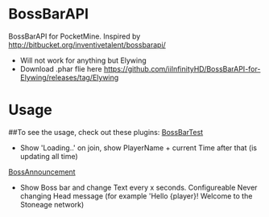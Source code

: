 # BossBarAPI
BossBarAPI for PocketMine. Inspired by http://bitbucket.org/inventivetalent/bossbarapi/
- Will not work for anything but Elywing
- Download .phar flie here https://github.com/iiInfinityHD/BossBarAPI-for-Elywing/releases/tag/Elywing
# Usage
##To see the usage, check out these plugins:
[BossBarTest](https://github.com/thebigsmileXD/BossBarTest)
- Show 'Loading..' on join, show PlayerName + current Time after that (is updating all time)

[BossAnnouncement](https://github.com/thebigsmileXD/BossAnnouncement)
- Show Boss bar and change Text every x seconds. Configureable Never changing Head message (for example 'Hello {player}! Welcome to the Stoneage network)
